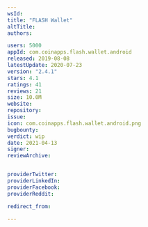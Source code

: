 ```yaml
---
wsId: 
title: "FLASH Wallet"
altTitle: 
authors:

users: 5000
appId: com.coinapps.flash.wallet.android
released: 2019-08-08
latestUpdate: 2020-07-23
version: "2.4.1"
stars: 4.1
ratings: 41
reviews: 21
size: 10.0M
website: 
repository: 
issue: 
icon: com.coinapps.flash.wallet.android.png
bugbounty: 
verdict: wip
date: 2021-04-13
signer: 
reviewArchive:


providerTwitter: 
providerLinkedIn: 
providerFacebook: 
providerReddit: 

redirect_from:

---
```



